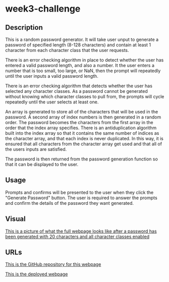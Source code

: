 # week3-challenge

## Description
This is a random password generator. It will take user unput to generate a password of specified length (8-128 characters) and contain at least 1 character from each character class that the user requests.

There is an error checking algorithm in place to detect whether the user has entered a valid password length, and also a number. It the user enters a number that is too small, too large, or NaN, then the prompt will repeatedly until the user inputs a valid password length.

There is an error checking algorithm that detects whether the user has selected any character classes. As a password cannot be generated without knowing which character classes to pull from, the prompts will cycle repeatedly until the user selects at least one.

An array is generated to store all of the characters that will be used in the password. A second array of index numbers is then generated in a random order. The password becomes the characters from the first array in the order that the index array specifies. There is an antiduplication algorithm built into the index array so that it contains the same number of indices as the character array, and that each index is never duplicated. In this way, it is ensured that all characters from the character array get used and that all of the users inputs are satisfied.

The password is then returned from the password generation function so that it can be displayed to the user.

## Usage
Prompts and confirms will be presented to the user when they click the "Generate Password" button. The user is required to answer the prompts and confirm the details of the password they want generated.

## Visual

[This is a picture of what the full webpage looks like after a password has been generated with 20 characters and all character classes enabled](/images/webpage.jpeg)

## URLs

[This is the GitHub repository for this webpage](https://github.com/Shippo704/week3-challenge)

[This is the deployed webpage]()
